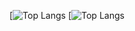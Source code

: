 [![Top Langs](https://github-readme-stats.vercel.app/api?username=aalperozmen&&show_icons=true&theme=radical)
[![Top Langs](https://github-readme-stats.vercel.app/api/top-langs/?username=anuraghazra)
